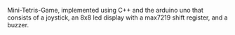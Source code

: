 Mini-Tetris-Game, implemented using C++ and the arduino uno that consists of a joystick, an 8x8 led display with a max7219 shift register, and a buzzer.
